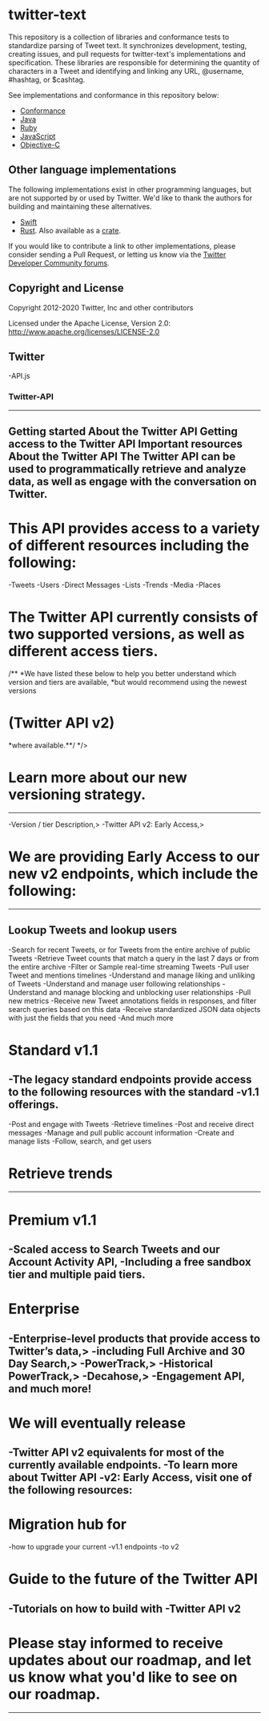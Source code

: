 # twitter-text

This repository is a collection of libraries and conformance tests to standardize parsing of Tweet text. It synchronizes development, testing, creating issues, and pull requests for twitter-text's implementations and specification. These libraries are responsible for determining the quantity of characters in a Tweet and identifying and linking any URL, @username, #hashtag, or $cashtag.

See implementations and conformance in this repository below:

* [Conformance](conformance)
* [Java](java)
* [Ruby](rb)
* [JavaScript](js)
* [Objective-C](objc)

## Other language implementations

The following implementations exist in other programming languages, but are not supported by or used by Twitter. 
We'd like to thank the authors for building and maintaining these alternatives.

* [Swift](https://swiftpack.co/package/nysander/twitter-text)
* [Rust](https://github.com/sayrer/twitter-text). Also available as a [crate](https://crates.io/crates/twitter-text).

If you would like to contribute a link to other implementations, please consider sending a Pull Request, or letting us know via the [Twitter Developer Community forums](https://twittercommunity.com/c/libraries-and-sdks/63).

## Copyright and License

Copyright 2012-2020 Twitter, Inc and other contributors

Licensed under the Apache License, Version 2.0: http://www.apache.org/licenses/LICENSE-2.0

## Twitter
-API.js
### Twitter-API
---
Getting started
About the Twitter API
Getting access to the Twitter API
Important resources
About the Twitter API
The Twitter API can be used to programmatically retrieve and analyze data, as well as engage with the conversation on Twitter.
---
# This API provides access to a variety of different resources including the following:
>
-Tweets
-Users
-Direct Messages
-Lists
-Trends
-Media
-Places
 >
# The Twitter API currently consists of two supported versions, as well as different access tiers.
/**
 *We have listed these below to help you better understand which version and tiers are available, 
 *but would recommend using the newest versions
# (Twitter API v2) 
*where available.**/
*/>
# Learn more about our new versioning strategy.
---
-Version / tier	Description,>
-Twitter API v2: Early Access,>	
# We are providing Early Access to our new v2 endpoints, which include the following:
---
## Lookup Tweets and lookup users
-Search for recent Tweets, or for Tweets from the entire archive of public Tweets
-Retrieve Tweet counts that match a query in the last 7 days or from the entire archive
-Filter or Sample real-time streaming Tweets
-Pull user Tweet and mentions timelines
-Understand and manage liking and unliking of Tweets
-Understand and manage user following relationships
-Understand and manage blocking and unblocking user relationships
-Pull new metrics
-Receive new Tweet annotations fields in responses, and filter search queries based on this data 
-Receive standardized JSON data objects with just the fields that you need
-And much more
> 
# Standard v1.1	
-The legacy standard endpoints provide access to the following resources with the standard 
-v1.1 offerings.
---
-Post and engage with Tweets
-Retrieve timelines
-Post and receive direct messages
-Manage and pull public account information
-Create and manage lists
-Follow, search, and get users
# Retrieve trends
---
# Premium v1.1	
-Scaled access to Search Tweets and our Account Activity API,
-Including a free sandbox tier and multiple paid tiers.
---
>
# Enterprise	
-Enterprise-level products that provide access to Twitter’s data,> 
-including Full Archive and 30 Day Search,>
-PowerTrack,> 
-Historical PowerTrack,>
-Decahose,> 
-Engagement API, and much more!
--- 
>
> 
>
# We will eventually release 
-Twitter API v2
equivalents for most of the currently available endpoints. 
-To learn more about Twitter API 
-v2: Early Access, visit one of the following resources:
---
# Migration hub for 
-how to upgrade your current 
-v1.1 endpoints 
-to v2
# Guide to the future of the Twitter API
-Tutorials on how to build with 
-Twitter API v2
---
# Please stay informed to receive updates about our roadmap, and let us know what you'd like to see on our roadmap.
---
